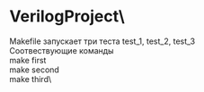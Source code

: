 # VerilogProject\
Makefile запускает три теста test_1, test_2, test_3\
Соотвествующие команды\
make first\
make second\
make third\
